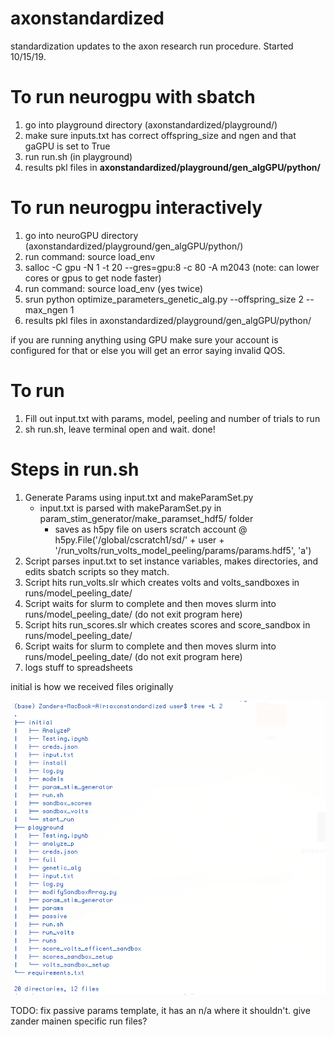 # axonstandardized
standardization updates to the axon research run procedure. Started 10/15/19.

To run neurogpu with sbatch
===================================
1. go into playground directory (axonstandardized/playground/)
2. make sure inputs.txt has correct offspring_size and ngen and that gaGPU is set to True
3. run run.sh (in playground)
4. results pkl files in **axonstandardized/playground/gen_algGPU/python/**


To run neurogpu interactively
===================================
1. go into neuroGPU directory (axonstandardized/playground/gen_algGPU/python/)
2. run command: source load_env
3. salloc -C gpu -N 1 -t 20 --gres=gpu:8 -c 80  -A m2043 (note: can lower cores or gpus to get node faster)
4. run command: source load_env (yes twice)
5. srun python optimize_parameters_genetic_alg.py --offspring_size 2 --max_ngen 1
6. results pkl files in axonstandardized/playground/gen_algGPU/python/

if you are running anything using GPU make sure your account is configured for that or else you will get an error saying invalid QOS.


To run
=======================================
1. Fill out input.txt with params, model, peeling and number of trials to run
2. sh run.sh, leave terminal open and wait.
done!


Steps in run.sh
=======================================
1. Generate Params using input.txt and makeParamSet.py
    - input.txt is parsed with makeParamSet.py in param_stim_generator/make_paramset_hdf5/ folder
      - saves as h5py file on users scratch account @ h5py.File('/global/cscratch1/sd/' + user + '/run_volts/run_volts_model_peeling/params/params.hdf5', 'a')
2. Script parses input.txt to set instance variables, makes directories, and edits sbatch scripts so they match.
3. Script hits run_volts.slr which creates volts and volts_sandboxes in runs/model_peeling_date/
4. Script waits for slurm to complete and then moves slurm into runs/model_peeling_date/ (do not exit program here)
5. Script hits run_scores.slr which creates scores and score_sandbox in runs/model_peeling_date/
6. Script waits for slurm to complete and then moves slurm into runs/model_peeling_date/ (do not exit program here)
7. logs stuff to spreadsheets

initial is how we received files originally

![Proposed File Struct](/proposed_file_struct.png)


TODO: fix passive params template, it has an n/a where it shouldn't. give zander mainen specific run files?
